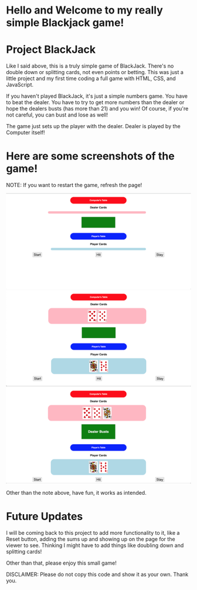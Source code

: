 # Hello and Welcome to my really simple Blackjack game!

# Project BlackJack

Like I said above, this is a truly simple game of BlackJack. There's no double down or splitting cards, not even points or betting. This was just a little project and my first time coding a full game with HTML, CSS, and JavaScript.

If you haven't played BlackJack, it's just a simple numbers game. You have to beat the dealer. You have to try to get more numbers than the dealer or hope the dealers busts (has more than 21) and you win! Of course, if you're not careful, you can bust and lose as well!

The game just sets up the player with the dealer. Dealer is played by the Computer itself! 

# Here are some screenshots of the game!

NOTE: If you want to restart the game, refresh the page!

![game](./game-screenshots/Game%20Before%20Start.png)
![game](./game-screenshots/Game%20Beginning.png)
![game](./game-screenshots/Game%20End.png)

Other than the note above, have fun, it works as intended.

# Future Updates

I will be coming back to this project to add more functionality to it, like a Reset button, adding the sums up and showing up on the page for the viewer to see. Thinking I might have to add things like doubling down and splitting cards!

Other than that, please enjoy this small game!

DISCLAIMER: Please do not copy this code and show it as your own. Thank you.
